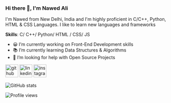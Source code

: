 ### Hi there 👋, I'm Nawed Ali
I'm Nawed from New Delhi, India and I'm highly proficient in C/C++, Python, HTML & CSS Languages. I like to learn new languages and frameworks 


**Skills**: C/ C++/ Python/ HTML / CSS/ JS

- 😀 I’m currently working on Front-End Development skills
- 📚 I’m currently learning Data Structures & Algorithms 
- 🤔 I’m looking for help with Open Source Projects 


[<img src='https://cdn.jsdelivr.net/npm/simple-icons@3.0.1/icons/github.svg' alt='github' height='40'>](https://github.com/nawed2611)  [<img src='https://cdn.jsdelivr.net/npm/simple-icons@3.0.1/icons/linkedin.svg' alt='linkedin' height='40'>](https://www.linkedin.com/in/nawedali/)  [<img src='https://cdn.jsdelivr.net/npm/simple-icons@3.0.1/icons/instagram.svg' alt='instagram' height='40'>](https://www.instagram.com/nawed.alli/)  

![GitHub stats](https://github-readme-stats.vercel.app/api?username=nawed2611&show_icons=true)  

![Profile views](https://gpvc.arturio.dev/nawed2611)  
